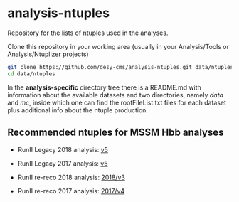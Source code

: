 # analysis-ntuples
Repository for the lists of ntuples used in the analyses.

Clone this repository in your working area
(usually in your Analysis/Tools or Analysis/Ntuplizer projects)

```bash
git clone https://github.com/desy-cms/analysis-ntuples.git data/ntuples
cd data/ntuples
```

In the **analysis-specific** directory tree there is a README.md
with information about the available datasets and two directories,
namely *data* and *mc*, inside which one can find the rootFileList.txt
files for each dataset plus additional info about the ntuple production.

## Recommended ntuples for MSSM Hbb analyses

* RunII Legacy 2018 analysis: [v5](2018/v5)
* RunII Legacy 2017 analysis: [v5](2017/v5)

* RunII re-reco 2018 analysis: [2018/v3](2018/v3)
* RunII re-reco 2017 analysis: [2017/v4](2017/v4)
